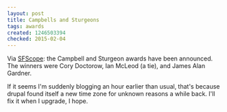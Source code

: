 ```yaml
---
layout: post
title: Campbells and Sturgeons
tags: awards
created: 1246503394
checked: 2015-02-04
---
```

Via [SFScope](http://www.sfscope.com/2009/06/campbell-and-sturgeon-award-winners-announced-2/):  the Campbell and Sturgeon awards have been announced.  The winners were Cory Doctorow, Ian McLeod (a tie), and James Alan Gardner.<!--break-->

If it seems I'm suddenly blogging an hour earlier than usual, that's because drupal found itself a new time zone for unknown reasons a while back.  I'll fix it when I upgrade, I hope.
